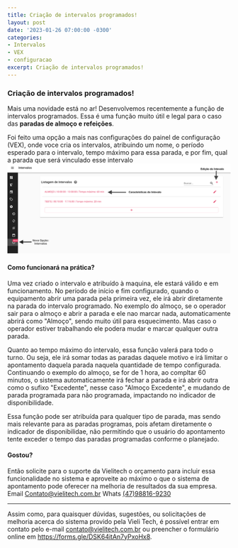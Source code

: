 ```yaml
---
title: Criação de intervalos programados! 
layout: post
date: '2023-01-26 07:00:00 -0300'
categories:
- Intervalos
- VEX
- configuracao
excerpt: Criação de intervalos programados!
---
```


### Criação de intervalos programados!

Mais uma novidade está no ar! Desenvolvemos recentemente a função de intervalos programados. Essa é uma função muito útil e legal para o caso das **paradas de almoço e refeições**.

Foi feito uma opção a mais nas configurações do painel de configuração (VEX), onde voce cria os intervalos, atribuindo um nome, o período esperado para o intervalo, tempo máximo para essa parada, e por fim, qual a parada que será vinculado esse intervalo
![intevalos](/assets/Intervalos.png "Configurações de intevalos")

#### Como funcionará na prática?

Uma vez criado o intervalo e atribuído à maquina, ele estará válido e em funcionamento. No período de início e fim configurado, quando o equipamento abrir uma parada pela primeira vez, ele irá abrir diretamente na parada do intervalo programado. No exemplo do almoço, se o operador sair para o almoço e abrir a parada e ele nao marcar nada, automaticamente abrirá como "Almoço", sendo muito útil para esquecimento. Mas caso o operador estiver trabalhando ele podera mudar e marcar qualquer outra parada.

Quanto ao tempo máximo do intervalo, essa função valerá para todo o turno. Ou seja, ele irá somar todas as paradas daquele motivo e irá limitar o apontamento daquela parada naquela quantidade de tempo configurada. Continuando o exemplo do almoço, se for de 1 hora, ao compltar 60 minutos, o sistema automaticamente irá fechar a parada e irá abrir outra como o sufixo "Excedente", nesse caso "Almoço Excedente", e mudando de parada programada para não programada, impactando no indicador de disponibilidade.

Essa função pode ser atribuída para qualquer tipo de parada, mas sendo mais relevante para as paradas programas, pois afetam diretamente o indicador de disponibilidae, não permitindo que o usuário do apontamento tente exceder o tempo das paradas programadas conforme o planejado.

#### Gostou?

Então solicite para o suporte da Vielitech o orçamento para incluir essa funcionalidade no sistema e aproveite ao máximo o que o sistema de apontamento pode oferecer na melhoria de resultados da sua empresa.
Email [Contato@vielitech.com.br](mailto:Contato@vielitech.com.br)
Whats [(47)98816-9230](https://wa.me/47988169230)

---
Assim como, para quaisquer dúvidas, sugestões, ou solicitações de melhoria acerca do sistema provido pela Vieli Tech, é possível entrar em contato pelo e-mail contato@vielitech.com.br ou preencher o formulário online em https://forms.gle/DSK64itAn7yPxoHx8.